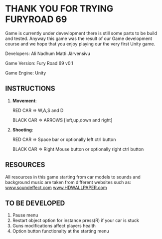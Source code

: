 					
THANK YOU FOR TRYING FURYROAD 69
===================
Game is currently under devevlopment there is still some parts to be build and tested. Anyway this
game was the result of our Game development course and we hope that you enjoy playing our the very
first Unity game. 

Developers: 
Ali Nadhum
Matti Järvensivu

Game Version: Fury Road 69 v0.1

Game Engine: Unity

## INSTRUCTIONS ##

1. **Movement**:

	RED CAR => W,A,S and D
	
	BLACK CAR => ARROWS [left,up,down and right]

2. **Shooting**:

	RED CAR => Space bar or optionally left ctrl button
	
	BLACK CAR => Right Mouse button or optionally right ctrl button 
	
## RESOURCES ##	

All resources in this game starting from car models to sounds and background music are taken from
different websites such as: 
www.soundeffect.com
www.HDWALLPAPER.com

## TO BE DEVELOPED ##

1. Pause menu 
2. Restart object option for instance press(R) if your car is stuck
3. Guns modifications affect players health
4. Option button functionalty at the starting menu
